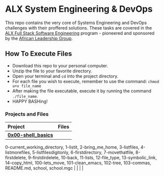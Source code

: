 # ALX System Engineering & DevOps

This repo contains the very core of Systems Engineering and DevOps challenges with their 
proffered solutions. These tasks are covered in the 
[ALX Full Stack Software Engineering](https://www.alxafrica.com) program - 
pioneered and sponsored by the [African Leadership Group](https://algroup.org/).

## How To Execute Files

- Download this repo to your personal computer.
- Unzip the file to your favorite directory.
- Open your terminal and `cd` into the project directory.
- For each file you wish to execute, remember to use the command: `chmod u+x file_name`
- After making the file executable, execute it by running the command `./file_name`.
- HAPPY BASHing!

### Projects and Files
| Project | Files |
| :--     | :--   |
|**[0x00-shell_basics](https://github.com/7kodes/alx-system_engineering-devops/tree/master/0x00-shell_basics)**|
0-current_working_directory, 1-listit, 2-bring_me_home, 3-listfiles, 4-listmorefiles, 5-listfilesdigitonly, 
6-firstdirectory, 7-movethatfile, 8-firstdelete, 9-firstdirdelete, 10-back, 11-lists, 12-file_type, 13-symbolic_link, 
14-copy_html, 100-lets_move, 101-clean_emacs, 102-tree, 103-commas, README.md, school, school.mgc |
| | |
